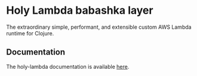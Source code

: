 # Holy Lambda babashka layer
The extraordinary simple, performant, and extensible custom AWS Lambda runtime for Clojure.

## Documentation
The holy-lambda documentation is available [here](https://fierycod.github.io/holy-lambda).
